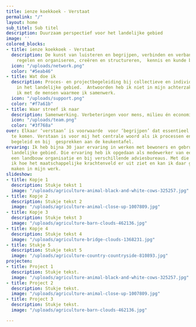 ```yaml
---
title: ienze koekkoek - Verstaat
permalink: "/"
layout: home
sub_titel: Sub titel
description: Duurzaam perspectief voor het landelijke gebied
image: ''
colored_blocks:
- title: ienze koekkoek - Verstaat
  description: De kunst van luisteren en begrijpen, verbinden en verbanden leggen,
    regelen en organiseren, creëren en structureren,  kennis en kunde beschikbaar  maken.
  icon: "/uploads/network.png"
  color: "#5eab46"
- title: Wat doe ik
  description: Proces- en projectbegeleiding bij collectieve en individuele verandertrajecten
    in het landelijke gebied.  Antwoorden heb ik niet in mijn achterzak, maar zoek
    ik met de mensen waarmee ik samenwerk.
  icon: "/uploads/support.png"
  color: "#f7a61b"
- title: Waar streef ik naar
  description: Samenwerking. Verbeteringen voor mens, milieu én economie.
  icon: "/uploads/team.png"
  color: "#3f768a"
over: Elkaar ‘verstaan’ is voorwaarde  voor ‘begrijpen’ dat essentieel om samen verder
  te komen. Verstaan is voor mij het centrale woord als ik processen en projecten
  begeleid en bij  gesprekken aan de keukentafel.
ervaring: Ik heb bijna 30 jaar ervaring in werken met bewoners en gebruikers van het
  landelijke gebied. Die ervaring heb ik opgedaan als medewerker van een gemeente,
  een landbouw organisatie en bij verschillende adviesbureaus. Met die ervaring weet
  ik hoe het maatschappelijke krachtenveld er uit ziet en kan ik daar gebruik van
  maken in mijn werk.
slideshow:
- title: Kopje 1
  description: Stukje tekst 1
  image: "/uploads/agriculture-animal-black-and-white-cows-325257.jpg"
- title: Kopje 2
  description: Stukje tekst 2
  image: "/uploads/agriculture-animal-close-up-1007809.jpg"
- title: Kopje 3
  description: Stukje tekst 3
  image: "/uploads/agriculture-barn-clouds-462136.jpg"
- title: Kopje 4
  description: Stukje tekst 4
  image: "/uploads/agriculture-bridge-clouds-1368231.jpg"
- title: Stukje 5
  description: Stukje tekst 5
  image: "/uploads/agriculture-country-countryside-810893.jpg"
projecten:
- title: Project 1
  description: Stukje tekst.
  image: "/uploads/agriculture-animal-black-and-white-cows-325257.jpg"
- title: Project 2
  description: Stukje tekst.
  image: "/uploads/agriculture-animal-close-up-1007809.jpg"
- title: Project 3
  description: Stukje tekst.
  image: "/uploads/agriculture-barn-clouds-462136.jpg"

---
```

